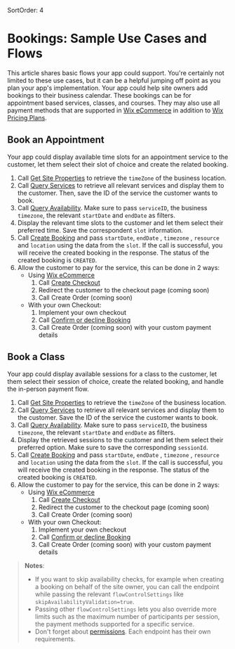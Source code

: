 SortOrder: 4
# Bookings: Sample Use Cases and Flows


This article shares basic flows your app could support. You're certainly not limited to these use cases, but it can be 
a helpful jumping off point as you plan your app's implementation. Your app 
could help site owners add bookings to their business calendar. These bookings 
can be for appointment based services, classes, and courses. They may also 
use all payment methods that are supported in 
[Wix eCommerce](https://dev.wix.com/docs/rest/api-reference/wix-e-commerce/about-the-wix-e-commerce-platform) in addition to 
[Wix Pricing Plans](https://dev.wix.com/api/rest/wix-pricing-plans/pricing-plans/introduction). 

## Book an Appointment


Your app could display available time slots for an appointment service to the 
customer, let them select their slot of choice and create the related booking. 

1. Call [Get Site Properties](https://dev.wix.com/docs/rest/api-reference/business-info/site-properties/properties/get-site-properties) to retrieve the `timeZone` of the business location.
1. Call [Query Services](https://dev.wix.com/docs/rest/api-reference/wix-bookings/services/services-v-2/query-services) 
   to retrieve all relevant services and display them to the customer. Then, save the 
   ID of the service the customer wants to book.
1. Call [Query Availability](https://dev.wix.com/docs/rest/api-reference/wix-bookings/time-slots-and-bookings/time-slots/availability-calendar/query-availability). 
   Make sure to pass `serviceID`, the business `timezone`, the relevant `startDate` and `endDate` as 
   filters.
1. Display the relevant time slots to the customer and let them select their 
   preferred time. Save the correspondent `slot` information. 
1. Call [Create Booking](https://dev.wix.com/docs/rest/api-reference/wix-bookings/time-slots-and-bookings/bookings-v-2/bookings-v-2-and-confirmation/create-booking) 
   and pass `startDate`, `endDate` , `timezone` , `resource` and `location` using the data from the `slot`. If the call is successful, you will receive the created booking in the response. The status of the created booking is `CREATED`.
1. Allow the customer to pay for the service, this can be done in 2 ways:
   - Using [Wix eCommerce](https://dev.wix.com/docs/rest/api-reference/wix-e-commerce/about-the-wix-e-commerce-platform)
      1. Call [Create Checkout](https://dev.wix.com/docs/rest/api-reference/wix-e-commerce/checkout/create-checkout)
      1. Redirect the customer to the checkout page (coming soon)
      1. Call Create Order (coming soon)
   - With your own Checkout:
      1. Implement your own checkout
      1. Call [Confirm or decline Booking](https://dev.wix.com/docs/rest/api-reference/wix-bookings/time-slots-and-bookings/bookings-v-2/bookings-v-2-and-confirmation/confirm-or-decline-booking)
      1. Call Create Order (coming soon) with your custom payment details
   
## Book a Class 


Your app could display available sessions for a class to the customer, let 
them select their session of choice, create the related booking, and handle the 
in-person payment flow.

1. Call [Get Site Properties](https://dev.wix.com/docs/rest/api-reference/business-info/site-properties/properties/get-site-properties) to retrieve the `timeZone` of the business location.
1. Call [Query Services](https://dev.wix.com/docs/rest/api-reference/wix-bookings/services/services-v-2/query-services) 
   to retrieve all relevant services and display them to the customer. Save the 
   ID of the service the customer wants to book.
1. Call [Query Availability](https://dev.wix.com/docs/rest/api-reference/wix-bookings/time-slots-and-bookings/time-slots/availability-calendar/query-availability). 
   Make sure to pass `serviceID`, the business `timezone`, the relevant `startDate` and `endDate` as 
   filters.
1. Display the retrieved sessions to the customer and let them select their 
   preferred option. Make sure to save the corresponding `sessionId`.
1. Call [Create Booking](https://dev.wix.com/docs/rest/api-reference/wix-bookings/time-slots-and-bookings/bookings-v-2/bookings-v-2-and-confirmation/create-booking) 
   and pass `startDate`, `endDate` , `timezone` , `resource` and `location` using the data from the `slot`. If the call is successful, you will receive the created booking in the response. The status of the created booking is `CREATED`.
1. Allow the customer to pay for the service, this can be done in 2 ways:
   - Using [Wix eCommerce](https://dev.wix.com/docs/rest/api-reference/wix-e-commerce/about-the-wix-e-commerce-platform)
      1. Call [Create Checkout](https://dev.wix.com/docs/rest/api-reference/wix-e-commerce/checkout/create-checkout)
      1. Redirect the customer to the checkout page (coming soon)
      1. Call Create Order (coming soon)
   - With your own Checkout:
      1. Implement your own checkout
      1. Call [Confirm or decline Booking](https://dev.wix.com/docs/rest/api-reference/wix-bookings/time-slots-and-bookings/bookings-v-2/bookings-v-2-and-confirmation/confirm-or-decline-booking)
      1. Call Create Order (coming soon) with your custom payment details




> __Notes__:
> - If you want to skip availability checks, for example when creating a 
>   booking on behalf of the site owner, you can call the endpoint while 
>   passing the relevant `flowControlSettings` like 
>   `skipAvailabilityValidation=true`.
> - Passing other `flowControlSettings` lets you also override more limits such 
>   as the maximum number of participants per session, the payment methods 
>   supported for a specific service.
> - Don't forget about [permissions](https://dev.wix.com/docs/rest/articles/getting-started/access-types-and-permissions). Each endpoint
>   has their own requirements.